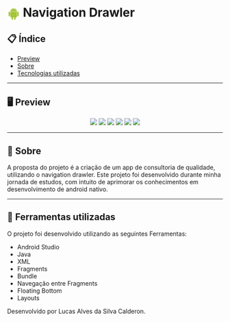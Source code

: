 # <img align="center" alt="Daniel-HTML" height="30" width="30" src="https://raw.githubusercontent.com/devicons/devicon/master/icons/android/android-original.svg"> Navigation Drawler




<div align="center">
</div>

## 📋 Índice

- [Preview](#-Preview)
- [Sobre](#-Sobre)
- [Tecnologias utilizadas](#-Ferramentas-utilizadas)

---

## 🖥 Preview

<div align="center">


<img src="https://user-images.githubusercontent.com/87238842/183475278-d5605a52-0bb5-4fb3-88af-aef3e714e160.gif" width="140">





 
 <img src="https://user-images.githubusercontent.com/87238842/183467415-326e771c-991a-4a37-86c2-e18d7e595135.png" width="150">
 <img src="https://user-images.githubusercontent.com/87238842/183467424-cef628bd-7027-4b9a-aab4-536ed710cacb.png" width="150">
 <img src="https://user-images.githubusercontent.com/87238842/183467409-f35d82c3-613e-49b9-8518-f105fbfdefcb.png" width="150">
 <img src="https://user-images.githubusercontent.com/87238842/183467420-7ebc9a89-05c5-4d22-9de5-e22413a849bd.png" width="150">
 <img src="https://user-images.githubusercontent.com/87238842/183467423-671c2ade-06bf-43bc-b364-d13310753b0f.png" width="150">
 

 



 
</div>

---

## 📖 Sobre

A proposta do projeto é a criação de um app de consultoria de qualidade, utilizando o navigation drawler.
Este projeto foi desenvolvido durante minha jornada de estudos, com intuito de aprimorar os conhecimentos em desenvolvimento de android nativo.

---

## 🚀 Ferramentas utilizadas

O projeto foi desenvolvido utilizando as seguintes Ferramentas:

- Android Studio
- Java
- XML
- Fragments
- Bundle
- Navegação entre Fragments
- Floating Bottom
- Layouts



Desenvolvido por Lucas Alves da Silva Calderon.
